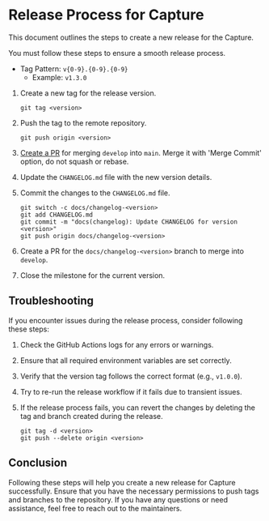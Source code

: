 # Release Process for Capture

This document outlines the steps to create a new release for the Capture.

You must follow these steps to ensure a smooth release process.

- Tag Pattern: `v{0-9}.{0-9}.{0-9}`
  - Example: `v1.3.0`

1. Create a new tag for the release version.

    ```shell
    git tag <version>
    ```

2. Push the tag to the remote repository.

    ```shell
    git push origin <version>
    ```

3. [Create a PR](https://github.com/bluewave-labs/capture/compare/main...develop) for merging `develop` into `main`. Merge it with 'Merge Commit' option, do not squash or rebase.

4. Update the `CHANGELOG.md` file with the new version details.

5. Commit the changes to the `CHANGELOG.md` file.

    ```shell
    git switch -c docs/changelog-<version>
    git add CHANGELOG.md
    git commit -m "docs(changelog): Update CHANGELOG for version <version>"
    git push origin docs/changelog-<version>
    ```

6. Create a PR for the `docs/changelog-<version>` branch to merge into `develop`.

7. Close the milestone for the current version.

## Troubleshooting

If you encounter issues during the release process, consider following these steps:

1. Check the GitHub Actions logs for any errors or warnings.
2. Ensure that all required environment variables are set correctly.
3. Verify that the version tag follows the correct format (e.g., `v1.0.0`).
4. Try to re-run the release workflow if it fails due to transient issues.
5. If the release process fails, you can revert the changes by deleting the tag and branch created during the release.

    ```shell
    git tag -d <version>
    git push --delete origin <version>
    ```

## Conclusion

Following these steps will help you create a new release for Capture successfully. Ensure that you have the necessary permissions to push tags and branches to the repository. If you have any questions or need assistance, feel free to reach out to the maintainers.
